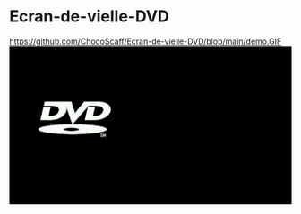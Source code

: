 # Ecran-de-vielle-DVD
https://github.com/ChocoScaff/Ecran-de-vielle-DVD/blob/main/demo.GIF
![alt text](https://github.com/ChocoScaff/Ecran-de-vielle-DVD/blob/main/demo.GIF)
